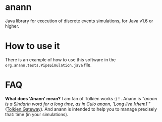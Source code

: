 anann
=====

Java library for execution of discrete events simulations, for Java v1.6 or higher.

How to use it
=============
There is an example of how to use this software in the `org.anann.tests.PipeSimulation.java` file. 

FAQ
===
**What does 'Anann' mean?** I am fan of Tolkien works :) ! . Anann is _"anann is a Sindarin word for a long time, as in Cuio anann, 'Long live [them]'"_ ([Tolkien Gateway](http://tolkiengateway.net/wiki/Anann)). And anann is intended to help you to manage precisely that: time (in your simulations).

